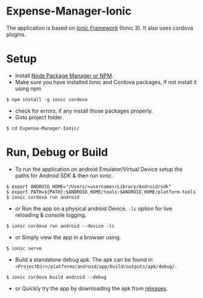 # Expense-Manager-Ionic

The application is based on [Ionic Framework](https://ionicframework.com/) (Ionic 3). It also uses cordova plugins.


# Setup

* Install [Node Package Manager or NPM](https://nodejs.org/en/).
* Make sure you have installed Ionic and Cordova packages, if not install it using npm
```
$ npm install -g ionic cordova
```
* check for errors, if any install those packages properly.
* Goto project folder.
```
$ cd Expense-Manager-Ionic/
```


# Run, Debug or Build

* To run the application on android Emulator/Virtual Device setup the paths for Android SDK & then run ionic.
```
$ export ANDROID_HOME="/Users/<username>/Library/Android/sdk"
$ export PATH=${PATH}:$ANDROID_HOME/tools:$ANDROID_HOME/platform-tools
$ ionic cordova run android
```

* or Run the app on a physical android Device. `-lc` option for live reloading & console logging.
```
$ ionic cordova run android --device -lc
```
* or Simply view the app in a browser using. 
```
$ ionic serve
```

* Build a standalone debug apk. The apk can be found in `<ProjectDir>/platforms/android/app/build/outputs/apk/debug/`.
```
$ ionic cordova build android --debug
```
* or Quickly try the app by downloading the apk from [releases](https://github.com/nikhilnagaraju/Expense-Manager-Ionic/releases).
